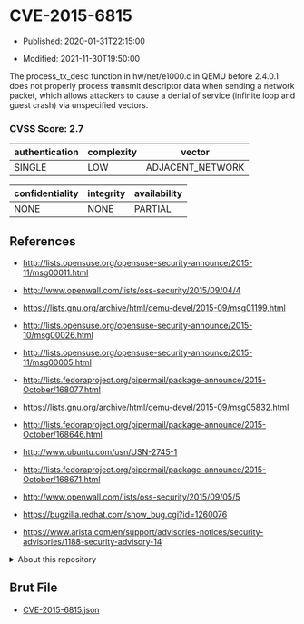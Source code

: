 # CVE-2015-6815

- Published: 2020-01-31T22:15:00

- Modified: 2021-11-30T19:50:00

The process_tx_desc function in hw/net/e1000.c in QEMU before 2.4.0.1 does not properly process transmit descriptor data when sending a network packet, which allows attackers to cause a denial of service (infinite loop and guest crash) via unspecified vectors.

### CVSS Score: **2.7**

| authentication | complexity | vector |
| --- | --- | --- |
| SINGLE | LOW | ADJACENT_NETWORK |

| confidentiality | integrity | availability |
| --- | --- | --- |
| NONE | NONE | PARTIAL |

## References

* http://lists.opensuse.org/opensuse-security-announce/2015-11/msg00011.html

* http://www.openwall.com/lists/oss-security/2015/09/04/4

* https://lists.gnu.org/archive/html/qemu-devel/2015-09/msg01199.html

* http://lists.opensuse.org/opensuse-security-announce/2015-10/msg00026.html

* http://lists.opensuse.org/opensuse-security-announce/2015-11/msg00005.html

* http://lists.fedoraproject.org/pipermail/package-announce/2015-October/168077.html

* https://lists.gnu.org/archive/html/qemu-devel/2015-09/msg05832.html

* http://lists.fedoraproject.org/pipermail/package-announce/2015-October/168646.html

* http://www.ubuntu.com/usn/USN-2745-1

* http://lists.fedoraproject.org/pipermail/package-announce/2015-October/168671.html

* http://www.openwall.com/lists/oss-security/2015/09/05/5

* https://bugzilla.redhat.com/show_bug.cgi?id=1260076

* https://www.arista.com/en/support/advisories-notices/security-advisories/1188-security-advisory-14

<details>
<summary>About this repository</summary> 

  This repository is part of the project [Live Hack CVE](https://github.com/Live-Hack-CVE). Main website can be found [www.live-hack.org](https://www.live-hack.org) 
  
  Made by [Sn0wAlice](https://github.com/Sn0wAlice) for the people that care about security and need to have a feed of the latest CVEs. Hope you enjoy it, don't forget to star the repo and follow me on [Twitter](https://twitter.com/Sn0wAlice) and [Github](https://github.com/Sn0wAlice). And that is my [personnal website](https://www.alice-snow.me/)

  - [Home Page](https://github.com/Live-Hack-CVE)
  - [Framework](https://github.com/Live-Hack-CVE/cve-framework)
  - [CVE database](https://github.com/Live-Hack-CVE/full_database)
  - [Changelog](https://github.com/Live-Hack-CVE/Changelog)
</details>

## Brut File

* [CVE-2015-6815.json](https://raw.githubusercontent.com/Live-Hack-CVE/full_database/main/cves/2015/CVE-2015-6815.json)

